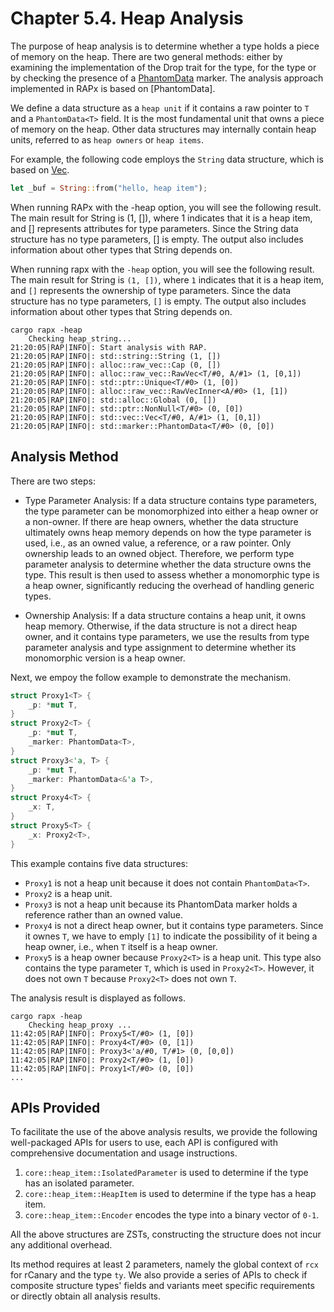 # Chapter 5.4. Heap Analysis

The purpose of heap analysis is to determine whether a type holds a piece of memory on the heap. There are two general methods: either by examining the implementation of the Drop trait for the type, for the type or by checking the presence of a [PhantomData](https://doc.rust-lang.org/nomicon/phantom-data.html) marker. The analysis approach implemented in RAPx is based on [PhantomData].

We define a data structure as a `heap unit` if it contains a raw pointer to `T` and a `PhantomData<T>` field. It is the most fundamental unit that owns a piece of memory on the heap. Other data structures may internally contain heap units, referred to as `heap owners` or `heap items`.

For example, the following code employs the `String` data structure, which is based on [Vec](https://doc.rust-lang.org/src/alloc/string.rs.html#362).
```rust
let _buf = String::from("hello, heap item");
```

When running RAPx with the -heap option, you will see the following result. The main result for String is (1, []), where 1 indicates that it is a heap item, and [] represents attributes for type parameters. Since the String data structure has no type parameters, [] is empty. The output also includes information about other types that String depends on.

When running rapx with the `-heap` option, you will see the following result. The main result for String is `(1, [])`, where `1` indicates that it is a heap item, and `[]` represents the ownership of type parameters. Since the data structure has no type parameters, `[]` is empty. The output also includes information about other types that String depends on.

```shell
cargo rapx -heap
    Checking heap_string...
21:20:05|RAP|INFO|: Start analysis with RAP.
21:20:05|RAP|INFO|: std::string::String (1, [])
21:20:05|RAP|INFO|: alloc::raw_vec::Cap (0, [])
21:20:05|RAP|INFO|: alloc::raw_vec::RawVec<T/#0, A/#1> (1, [0,1])
21:20:05|RAP|INFO|: std::ptr::Unique<T/#0> (1, [0])
21:20:05|RAP|INFO|: alloc::raw_vec::RawVecInner<A/#0> (1, [1])
21:20:05|RAP|INFO|: std::alloc::Global (0, [])
21:20:05|RAP|INFO|: std::ptr::NonNull<T/#0> (0, [0])
21:20:05|RAP|INFO|: std::vec::Vec<T/#0, A/#1> (1, [0,1])
21:20:05|RAP|INFO|: std::marker::PhantomData<T/#0> (0, [0])
```

## Analysis Method

There are two steps: 

* Type Parameter Analysis: If a data structure contains type parameters, the type parameter can be monomorphized into either a heap owner or a non-owner. If there are heap owners, whether the data structure ultimately owns heap memory depends on how the type parameter is used, i.e., as an owned value, a reference, or a raw pointer. Only ownership leads to an owned object. Therefore, we perform type parameter analysis to determine whether the data structure owns the type. This result is then used to assess whether a monomorphic type is a heap owner, significantly reducing the overhead of handling generic types.

* Ownership Analysis: If a data structure contains a heap unit, it owns heap memory. Otherwise, if the data structure is not a direct heap owner, and it contains type parameters, we use the results from type parameter analysis and type assignment to determine whether its monomorphic version is a heap owner.
   
Next, we empoy the follow example to demonstrate the mechanism.

```rust
struct Proxy1<T> {
    _p: *mut T,
}
struct Proxy2<T> {
    _p: *mut T,
    _marker: PhantomData<T>,
}
struct Proxy3<'a, T> {
    _p: *mut T,
    _marker: PhantomData<&'a T>,
}
struct Proxy4<T> {
    _x: T,
}
struct Proxy5<T> {
    _x: Proxy2<T>,
}
```

This example contains five data structures:
* `Proxy1` is not a heap unit because it does not contain `PhantomData<T>`.
* `Proxy2` is a heap unit.
* `Proxy3` is not a heap unit because its PhantomData marker holds a reference rather than an owned value. 
* `Proxy4` is not a direct heap owner, but it contains type parameters. Since it ownes `T`, we have to emply `[1]` to indicate the possibility of it being a heap owner, i.e., when `T` itself is a heap owner.  
* `Proxy5` is a heap owner because `Proxy2<T>` is a heap unit. This type also contains the type parameter `T`, which is used in `Proxy2<T>`. However, it does not own `T` because `Proxy2<T>` does not own `T`.

The analysis result is displayed as follows.
```shell
cargo rapx -heap
    Checking heap_proxy ...
11:42:05|RAP|INFO|: Proxy5<T/#0> (1, [0])
11:42:05|RAP|INFO|: Proxy4<T/#0> (0, [1])
11:42:05|RAP|INFO|: Proxy3<'a/#0, T/#1> (0, [0,0])
11:42:05|RAP|INFO|: Proxy2<T/#0> (1, [0])
11:42:05|RAP|INFO|: Proxy1<T/#0> (0, [0])
...
```

## APIs Provided
To facilitate the use of the above analysis results, we provide the following well-packaged APIs for users to use, each API is configured with comprehensive documentation and usage instructions.

1. `core::heap_item::IsolatedParameter` is used to determine if the type has an isolated parameter.
2. `core::heap_item::HeapItem` is used to determine if the type has a heap item.
3. `core::heap_item::Encoder` encodes the type into a binary vector of `0-1`.

All the above structures are ZSTs, constructing the structure does not incur any additional overhead.

Its method requires at least 2 parameters, namely the global context of `rcx` for rCanary and the type `ty`. We also provide a series of APIs to check if composite structure types' fields and variants meet specific requirements or directly obtain all analysis results.
